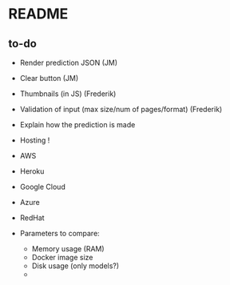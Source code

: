 # README


## to-do

- Render prediction JSON (JM)
- Clear button (JM)
- Thumbnails (in JS) (Frederik)
- Validation of input (max size/num of pages/format) (Frederik)
- Explain how the prediction is made

- Hosting !

 
- AWS
- Heroku
- Google Cloud
- Azure
- RedHat

- Parameters to compare:
    - Memory usage (RAM)
    - Docker image size
    - Disk usage (only models?)
    - 
